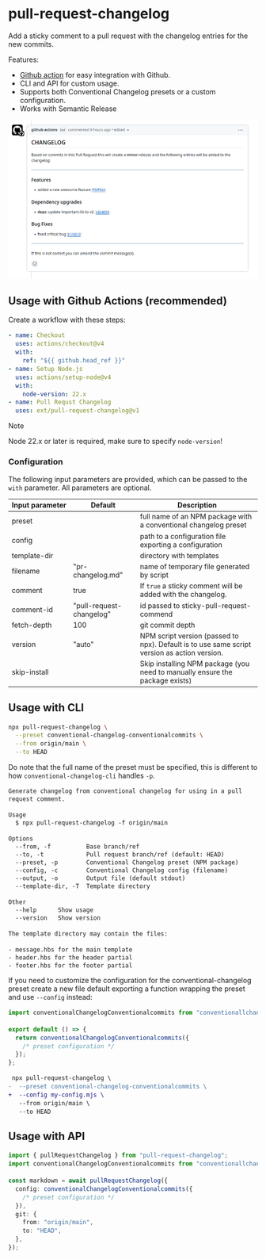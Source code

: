 # pull-request-changelog

Add a sticky comment to a pull request with the changelog entries for the new commits.

Features:

- [Github action](https://github.com/marketplace/actions/pull-requst-changelog) for easy integration with Github.
- CLI and API for custom usage.
- Supports both Conventional Changelog presets or a custom configuration.
- Works with Semantic Release

![example comment](example-comment.png)

## Usage with Github Actions (recommended)

Create a workflow with these steps:

```yaml
- name: Checkout
  uses: actions/checkout@v4
  with:
    ref: "${{ github.head_ref }}"
- name: Setup Node.js
  uses: actions/setup-node@v4
  with:
    node-version: 22.x
- name: Pull Requst Changelog
  uses: ext/pull-request-changelog@v1
```

> [!NOTE]
> Node 22.x or later is required, make sure to specify `node-version`!

### Configuration

The following input parameters are provided, which can be passed to the `with` parameter.
All parameters are optional.

<!-- ACTION INPUTS BEGIN -->

<!-- prettier-ignore -->
Input&nbsp;parameter | Default | Description
--- | --- | ---
preset |  | full name of an NPM package with a conventional changelog preset
config |  | path to a configuration file exporting a configuration
template-dir |  | directory with templates
filename | "pr-changelog.md" | name of temporary file generated by script
comment | true | If `true` a sticky comment will be added with the changelog.
comment-id | "pull-request-changelog" | id passed to sticky-pull-request-commend
fetch-depth | 100 | git commit depth
version | "auto" | NPM script version (passed to npx). Default is to use same script version as action version.
skip-install |  | Skip installing NPM package (you need to manually ensure the package exists)

<!-- ACTION INPUTS END -->

## Usage with CLI

```bash
npx pull-request-changelog \
  --preset conventional-changelog-conventionalcommits \
  --from origin/main \
  --to HEAD
```

Do note that the full name of the preset must be specified, this is different to how `conventional-changelog-cli` handles `-p`.

<!-- CLI USAGE BEGIN -->

```plaintext
Generate changelog from conventional changelog for using in a pull request comment.

Usage
  $ npx pull-request-changelog -f origin/main

Options
  --from, -f          Base branch/ref
  --to, -t            Pull request branch/ref (default: HEAD)
  --preset, -p        Conventional Changelog preset (NPM package)
  --config, -c        Conventional Changelog config (filename)
  --output, -o        Output file (default stdout)
  --template-dir, -T  Template directory

Other
  --help      Show usage
  --version   Show version

The template directory may contain the files:

- message.hbs for the main template
- header.hbs for the header partial
- footer.hbs for the footer partial
```

<!-- CLI USAGE END -->

If you need to customize the configuration for the conventional-changelog preset create a new file default exporting a function wrapping the preset and use `--config` instead:

```ts
import conventionalChangelogConventionalcommits from "conventionallchangelog-conventionalcommits";

export default () => {
  return conventionalChangelogConventionalcommits({
    /* preset configuration */
  });
};
```

```diff
 npx pull-request-changelog \
-  --preset conventional-changelog-conventionalcommits \
+  --config my-config.mjs \
   --from origin/main \
   --to HEAD
```

## Usage with API

```ts
import { pullRequestChangelog } from "pull-request-changelog";
import conventionalChangelogConventionalcommits from "conventionallchangelog-conventionalcommits";

const markdown = await pullRequestChangelog({
  config: conventionalChangelogConventionalcommits({
    /* preset configuration */
  }),
  git: {
    from: "origin/main",
    to: "HEAD",
  },
});
```
